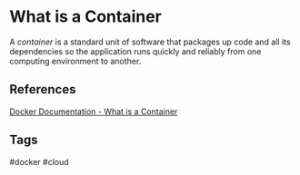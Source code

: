 # What is a Container

A *container* is a standard unit of software that packages up code and all its dependencies so the application runs quickly and reliably from one computing environment to another. 

## References
[Docker Documentation - What is a Container](https://www.docker.com/resources/what-container/)

## Tags
#docker #cloud
